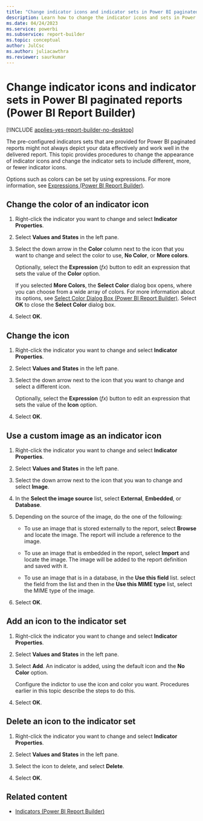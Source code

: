 ```yaml
---
title: "Change indicator icons and indicator sets in Power BI paginated reports | Microsoft Docs"
description: Learn how to change the indicator icons and sets in Power BI paginated report to include different, more, or fewer indicator icons enabling you to depict data better in Power BI Report Builder.  
ms.date: 04/24/2023
ms.service: powerbi
ms.subservice: report-builder
ms.topic: conceptual
author: JulCsc
ms.author: juliacawthra
ms.reviewer: saurkumar
---
```

# Change indicator icons and indicator sets in Power BI paginated reports (Power BI Report Builder)

[!INCLUDE [applies-yes-report-builder-no-desktop](../../../includes/applies-yes-report-builder-no-desktop.md)]

  The pre-configured indicators sets that are provided for Power BI paginated reports might not always depict your data effectively and work well in the delivered report. This topic provides procedures to change the appearance of indicator icons and change the indicator sets to include different, more, or fewer indicator icons.  
  
 Options such as colors can be set by using expressions. For more information, see [Expressions &#40;Power BI Report Builder&#41;](/sql/reporting-services/report-design/expressions-report-builder-and-ssrs).  
  
## Change the color of an indicator icon  
  
1.  Right-click the indicator you want to change and select **Indicator Properties**.  
  
2.  Select **Values and States** in the left pane.  
  
3.  Select the down arrow in the **Color** column next to the icon that you want to change and select the color to use, **No Color**, or **More colors**.  
  
     Optionally, select the **Expression** (*fx*) button to edit an expression that sets the value of the **Color** option.  
  
     If you selected **More Colors**, the **Select Color** dialog box opens, where you can choose from a wide array of colors. For more information about its options, see [Select Color Dialog Box &#40;Power BI Report Builder&#41;](/sql/reporting-services/report-design/formatting-lines-colors-and-images-report-builder-and-ssrs). Select **OK** to close the **Select Color** dialog box.  
  
4.  Select **OK**.  
  
## Change the icon  
  
1.  Right-click the indicator you want to change and select **Indicator Properties**.  
  
2.  Select **Values and States** in the left pane.  
  
3.  Select the down arrow next to the icon that you want to change and select a different icon.  
  
     Optionally, select the **Expression** (*fx*) button to edit an expression that sets the value of the **Icon** option.  
  
4.  Select **OK**.  
  
## Use a custom image as an indicator icon  
  
1.  Right-click the indicator you want to change and select **Indicator Properties**.  
  
2.  Select **Values and States** in the left pane.  
  
3.  Select the down arrow next to the icon that you wan to change and select **Image**.  
  
4.  In the **Select the image source** list, select **External**, **Embedded**, or **Database**.  
  
5.  Depending on the source of the image, do the one of the following:  
  
    -   To use an image that is stored externally to the report, select **Browse** and locate the image. The report will include a reference to the image.  
  
    -   To use an image that is embedded in the report, select **Import** and locate the image. The image will be added to the report definition and saved with it.  
  
    -   To use an image that is in a database, in the **Use this field** list. select the field from the list and then in the **Use this MIME type** list, select the MIME type of the image.  
  
6.  Select **OK**.  
  
## Add an icon to the indicator set  
  
1.  Right-click the indicator you want to change and select **Indicator Properties**.  
  
2.  Select **Values and States** in the left pane.  
  
3.  Select **Add**. An indicator is added, using the default icon and the **No Color** option.  
  
     Configure the indictor to use the icon and color you want. Procedures earlier in this topic describe the steps to do this.  
  
4.  Select **OK**.  
  
## Delete an icon to the indicator set  
  
1.  Right-click the indicator you want to change and select **Indicator Properties**.  
  
2.  Select **Values and States** in the left pane.  
  
3.  Select the icon to delete, and select **Delete**.  
  
4.  Select **OK**.  
  
## Related content

- [Indicators &#40;Power BI Report Builder&#41;](/sql/reporting-services/report-design/indicators-report-builder-and-ssrs)  
  

